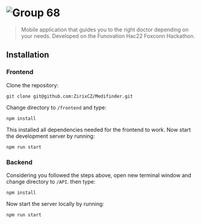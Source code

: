 # ![Group 68](https://user-images.githubusercontent.com/49836430/193919653-ea13c908-3247-408f-8e39-ac6a1ee90b3a.svg)

> Mobile application that guides you to the right doctor depending on your needs. Developed on the Funovation Hac22 Foxconn Hackathon.

## Installation

### Frontend
Clone the repository:

    git clone git@github.com:ZirixCZ/Medifinder.git
      
Change directory to `/frontend` and type:

    npm install
    
This installed all dependencies needed for the frontend to work. Now start the development server by running:

    npm run start

### Backend
Considering you followed the steps above, open new terminal window and change directory to `/API`. then type:

    npm install
Now start the server locally by running:

    npm run start
